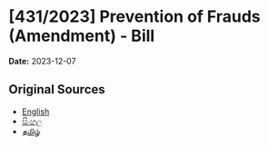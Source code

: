 # [431/2023] Prevention of Frauds (Amendment) - Bill

**Date:** 2023-12-07

## Original Sources

- [English](https://documents.gov.lk/view/bills/2023/12/431-2023_E.pdf)
- [සිංහල](https://documents.gov.lk/view/bills/2023/12/431-2023_S.pdf)
- [தமிழ்](https://documents.gov.lk/view/bills/2023/12/431-2023_T.pdf)
